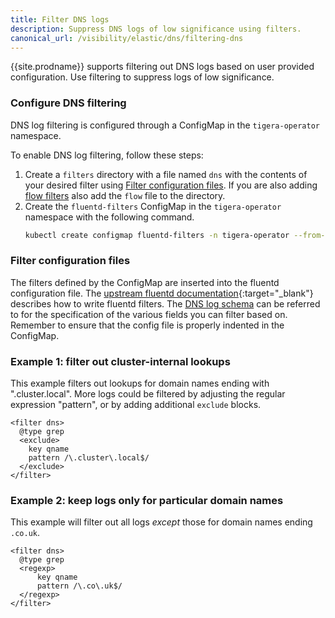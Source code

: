 ```yaml
---
title: Filter DNS logs
description: Suppress DNS logs of low significance using filters. 
canonical_url: /visibility/elastic/dns/filtering-dns
---
```


{{site.prodname}} supports filtering out DNS logs based on user provided
configuration. Use filtering to suppress logs of low significance.

### Configure DNS filtering

DNS log filtering is configured through a ConfigMap in the `tigera-operator`
namespace.

To enable DNS log filtering, follow these steps:

1. Create a `filters` directory with a file named `dns` with the contents of
   your desired filter using [Filter configuration files](#filter-configuration-files).
   If you are also adding [flow filters]({{site.baseurl}}/visibility/elastic/flow/filtering) also add the `flow` file
   to the directory.
1. Create the `fluentd-filters` ConfigMap in the `tigera-operator` namespace
   with the following command.
   ```bash
   kubectl create configmap fluentd-filters -n tigera-operator --from-file=filters
   ```

### Filter configuration files

The filters defined by the ConfigMap are inserted into the fluentd configuration file.
The [upstream fluentd documentation](https://docs.fluentd.org/filter/grep){:target="_blank"}
describes how to write fluentd filters.  The [DNS log schema](dns) can be referred to
for the specification of the various fields you can filter based on.  Remember to ensure
that the config file is properly indented in the ConfigMap.

### Example 1: filter out cluster-internal lookups

This example filters out lookups for domain names ending with ".cluster.local".  More
logs could be filtered by adjusting the regular expression "pattern", or by adding
additional `exclude` blocks.

```
<filter dns>
  @type grep
  <exclude>
    key qname
    pattern /\.cluster\.local$/
  </exclude>
</filter>
```

### Example 2: keep logs only for particular domain names

This example will filter out all logs *except* those for domain names ending `.co.uk`.

```
<filter dns>
  @type grep
  <regexp>
      key qname
      pattern /\.co\.uk$/
  </regexp>
</filter>
```
